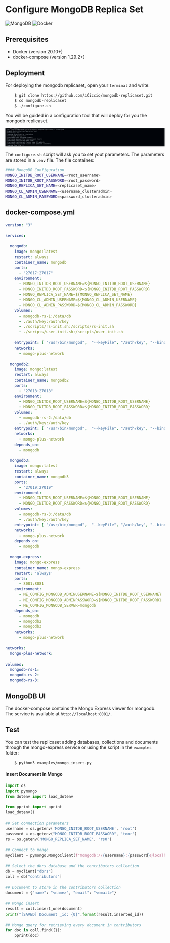 # **Configure MongoDB Replica Set**
![MongoDB](https://img.shields.io/badge/MongoDB-%234ea94b.svg?style=for-the-badge&logo=mongodb&logoColor=white)
![Docker](https://img.shields.io/badge/docker-%230db7ed.svg?style=for-the-badge&logo=docker&logoColor=white)
## **Prerequisites**
- Docker (version 20.10+)
- docker-compose (version 1.29.2+)

## **Deployment**

For deploying the mongodb replicaset, open your `terminal` and write:
```bash
    $ git clone https://github.com/iCiccio/mongodb-replicaset.git
    $ cd mongodb-replicaset
    $ ./configure.sh
```

You will be guided in a configuration tool that will deploy for you the mongodb replicaset.

![guide-terminal](docs/images/set-env.png)

The `configure.sh` script will ask you to set yout parameters. The parameters are stored in a `.env` file. The file containes:
```bash
#### MongoDB Configuration
MONGO_INITDB_ROOT_USERNAME=<root_username>
MONGO_INITDB_ROOT_PASSWORD=<root_password>
MONGO_REPLICA_SET_NAME=<replicaset_name>
MONGO_CL_ADMIN_USERNAME=<username_clusteradmin>
MONGO_CL_ADMIN_PASSWORD=<password_clusteradmin>
```

## **docker-compose.yml**

```yaml
version: "3"

services:

  mongodb:
    image: mongo:latest
    restart: always
    container_name: mongodb
    ports:
      - "27017:27017"
    environment:
      - MONGO_INITDB_ROOT_USERNAME=${MONGO_INITDB_ROOT_USERNAME}
      - MONGO_INITDB_ROOT_PASSWORD=${MONGO_INITDB_ROOT_PASSWORD}
      - MONGO_REPLICA_SET_NAME=${MONGO_REPLICA_SET_NAME}
      - MONGO_CL_ADMIN_USERNAME=${MONGO_CL_ADMIN_USERNAME}
      - MONGO_CL_ADMIN_PASSWORD=${MONGO_CL_ADMIN_PASSWORD}
    volumes:
      - mongodb-rs-1:/data/db
      - ./auth/key:/auth/key
      - ./scripts/rs-init.sh:/scripts/rs-init.sh
      - ./scripts/user-init.sh:/scripts/user-init.sh

    entrypoint: [ "/usr/bin/mongod",  "--keyFile", "/auth/key", "--bind_ip_all", "--replSet", "${MONGO_REPLICA_SET_NAME}", "--port", "27017"]
    networks:
      - mongo-plus-network

  mongodb2:
    image: mongo:latest
    restart: always
    container_name: mongodb2
    ports:
      - "27018:27018"
    environment:
      - MONGO_INITDB_ROOT_USERNAME=${MONGO_INITDB_ROOT_USERNAME}
      - MONGO_INITDB_ROOT_PASSWORD=${MONGO_INITDB_ROOT_PASSWORD}
    volumes:
      - mongodb-rs-2:/data/db
      - ./auth/key:/auth/key
    entrypoint: [ "/usr/bin/mongod",  "--keyFile", "/auth/key", "--bind_ip_all", "--replSet", "${MONGO_REPLICA_SET_NAME}", "--port", "27018"]
    networks:
      - mongo-plus-network
    depends_on:
      - mongodb

  mongodb3:
    image: mongo:latest
    restart: always
    container_name: mongodb3
    ports:
      - "27019:27019"
    environment:
      - MONGO_INITDB_ROOT_USERNAME=${MONGO_INITDB_ROOT_USERNAME}
      - MONGO_INITDB_ROOT_PASSWORD=${MONGO_INITDB_ROOT_PASSWORD}
    volumes:
      - mongodb-rs-3:/data/db
      - ./auth/key:/auth/key
    entrypoint: [ "/usr/bin/mongod",  "--keyFile", "/auth/key", "--bind_ip_all", "--replSet", "${MONGO_REPLICA_SET_NAME}", "--port", "27019"]
    networks:
      - mongo-plus-network
    depends_on:
      - mongodb

  mongo-express:
    image: mongo-express
    container_name: mongo-express
    restart: 'always'
    ports:
      - 8081:8081
    environment:
      - ME_CONFIG_MONGODB_ADMINUSERNAME=${MONGO_INITDB_ROOT_USERNAME}
      - ME_CONFIG_MONGODB_ADMINPASSWORD=${MONGO_INITDB_ROOT_PASSWORD}
      - ME_CONFIG_MONGODB_SERVER=mongodb
    depends_on:
      - mongodb
      - mongodb2
      - mongodb3
    networks:
      - mongo-plus-network

networks:
  mongo-plus-network:

volumes:
  mongodb-rs-1:
  mongodb-rs-2:
  mongodb-rs-3:
```

## **MongoDB UI**
The docker-compose contains the Mongo Express viewer for mongodb. The service is available at `http://localhost:8081/`.

## **Test**
You can test the replicaset adding databases, collections and documents through the mongo-express service or using the script in the `examples` folder: 
```bash
    $ python3 examples/mongo_insert.py
```
#### **Insert Document in Mongo**

```python
import os
import pymongo
from dotenv import load_dotenv

from pprint import pprint
load_dotenv()

## Set connection parameters
username = os.getenv('MONGO_INITDB_ROOT_USERNAME', 'root')
password = os.getenv("MONGO_INITDB_ROOT_PASSWORD", 'toor')
rs = os.getenv('MONGO_REPLICA_SET_NAME', 'rs0')

## Connect to mongo
myclient = pymongo.MongoClient(f"mongodb://{username}:{password}@localhost:27017")

## Select the dbrs database and the contributors collection
db = myclient["dbrs"]
coll = db["contributors"]

## Document to store in the contributors collection
document = {"name": "<name>", "email": "<email>"}

## Mongo insert
result = coll.insert_one(document)
print("[SAVED] Document _id: {0}".format(result.inserted_id))

## Mongo query for retrieving every document in contributors
for doc in coll.find({}):
    pprint(doc)
    
```
